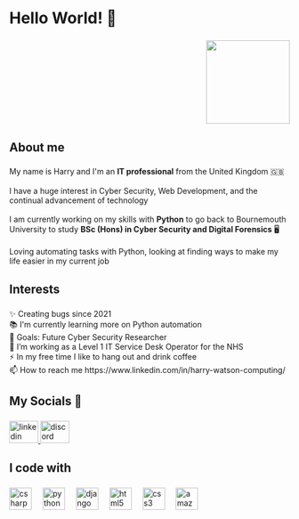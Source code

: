 <h1 align="left">Hello World! 👋</h1>

###

<div align="right">
  <img height="150" src="https://i.giphy.com/media/v1.Y2lkPTc5MGI3NjExY2d4ZGo1M2dpdzFiM3E0bnB6dzV6aXZsOGdnYXc2cXNwMTVlanQ5OSZlcD12MV9pbnRlcm5hbF9naWZfYnlfaWQmY3Q9Zw/4xG3FzauZFmUNMcTLy/giphy.gif"  />
</div>

###

<h2 align="left">About me</h2>

###

<p align="left">My name is Harry and I'm an <b>IT professional</b> from the United Kingdom 🇬🇧<br><br>I have a huge interest in Cyber Security, Web Development, and the continual advancement of technology<br><br>I am currently working on my skills with <b>Python</b> to go back to Bournemouth University to study <b>BSc (Hons) in Cyber Security and Digital Forensics</b> 🖥️<br><br>Loving automating tasks with Python, looking at finding ways to make my life easier in my current job</p>

###

<h2 align="left">Interests</h2>

###

<p align="left">✨ Creating bugs since 2021<br>📚 I'm currently learning more on Python automation<br>🎯 Goals: Future Cyber Security Researcher<br>🔭 I’m working as a Level 1 IT Service Desk Operator for the NHS<br>⚡ In my free time I like to hang out and drink coffee<br>📫 How to reach me https://www.linkedin.com/in/harry-watson-computing/</p>

###

<h2 align="left">My Socials 💬</h2>

###

<div align="left">
  <a href="https://www.linkedin.com/in/harry-watson-computing/" target="_blank">
    <img src="https://raw.githubusercontent.com/maurodesouza/profile-readme-generator/master/src/assets/icons/social/linkedin/default.svg" width="52" height="40" alt="linkedin logo"  />
  </a>
  <a href="https://discord.com/users/Beebop__#8913" target="_blank">
  <img src="https://raw.githubusercontent.com/maurodesouza/profile-readme-generator/master/src/assets/icons/social/discord/default.svg" width="52" height="40" alt="discord logo"  />
  </a>
</div>

###

<h2 align="left">I code with</h2>

###

<div align="left">
  <img src="https://cdn.jsdelivr.net/gh/devicons/devicon/icons/csharp/csharp-original.svg" height="40" alt="csharp logo"  />
  <img width="12" />
  <img src="https://cdn.jsdelivr.net/gh/devicons/devicon/icons/python/python-original.svg" height="40" alt="python logo"  />
  <img width="12" />
  <img src="https://cdn.jsdelivr.net/gh/devicons/devicon/icons/django/django-plain.svg" height="40" alt="django logo"  />
  <img width="12" />
  <img src="https://cdn.jsdelivr.net/gh/devicons/devicon/icons/html5/html5-original.svg" height="40" alt="html5 logo"  />
  <img width="12" />
  <img src="https://cdn.jsdelivr.net/gh/devicons/devicon/icons/css3/css3-original.svg" height="40" alt="css3 logo"  />
  <img width="12" />
  <img src="https://cdn.jsdelivr.net/gh/devicons/devicon/icons/amazonwebservices/amazonwebservices-line-wordmark.svg" height="40" alt="amazonwebservices logo"  />
</div>

###
